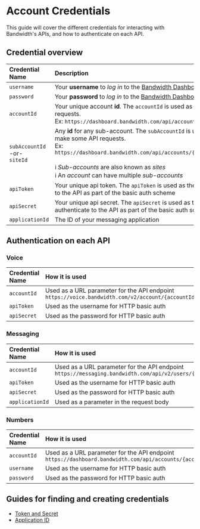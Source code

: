 # Account Credentials

This guide will cover the different credentials for interacting with Bandwidth's APIs, and how to authenticate on each API.

## Credential overview

| Credential Name                        | Description                                                                                                                                                                                                                                                                                          | Example                              |
|:---------------------------------------|:-----------------------------------------------------------------------------------------------------------------------------------------------------------------------------------------------------------------------------------------------------------------------------------------------------|:-------------------------------------|
| `username`                             | Your **username** to *log in* to the [Bandwidth Dashboard](https://dashboard.bandwidth.com)                                                                                                                                                                                                          |  `jdoe`                               |
| `password`                             | Your **password** to *log in* to the [Bandwidth Dashboard](https://dashboard.bandwidth.com)                                                                                                                                                                                                          |  `correct-horse-battery-staple`       |
| `accountId`                            | Your unique account **id**.  The `accountId` is used as part of the url to make API requests. <br> Ex: `https://dashboard.bandwidth.com/api/accounts/{accountId}/`                                                                                                                                   |  `920012`                             |
| `subAccountId` <br> -or- <br> `siteId` | Any **id** for any sub-account.  The `subAccountId` is used as part of the url to make some API requests. <br> Ex: `https://dashboard.bandwidth.com/api/accounts/{accountId}/sites/{sideId}` <br><br> ℹ️ *Sub-accounts* are also known as *sites* <br> ℹ️ An *account* can have multiple *sub-accounts*|  `13606`                              |
| `apiToken`                             | Your unique api token.  The `apiToken` is used as the **username** to authenticate to the API as part of the basic auth scheme                                                                                                                                                                       |  `f12a9edeed04ecd21b303c6f1f9f0831a1482f7f3c59199e`          |
| `apiSecret`                            | Your unique api secret.  The `apiSecret` is used as the **password** to authenticate to the API as part of the basic auth scheme                                                                                                                                                                     |  `j54935lddasl837592356aasdf8359hlo3` |
| `applicationId` | The ID of your messaging application | `532qd-fk5odk5-dlslka40-l5k3lsdmc` |

## Authentication on each API

### Voice

| Credential Name  | How it is used |
|:---------------------------------------|:-------------------|
| `accountId`                             | Used as a URL parameter for the API endpoint `https://voice.bandwidth.com/v2/account/{accountId}`   |
| `apiToken`                             | Used as the username for HTTP basic auth  | 
| `apiSecret`                             | Used as the password for HTTP basic auth  | 

### Messaging

| Credential Name  | How it is used |
|:---------------------------------------|:-------------------|
| `accountId`                             | Used as a URL parameter for the API endpoint `https://messaging.bandwidth.com/api/v2/users/{accountId}/messages`   |
| `apiToken`                             | Used as the username for HTTP basic auth  | 
| `apiSecret`                             | Used as the password for HTTP basic auth  | 
| `applicationId`        | Used as a parameter in the request body  | 

### Numbers

| Credential Name  | How it is used |
|:---------------------------------------|:-------------------|
| `accountId`  | Used as a URL parameter for the API endpoint `https://dashboard.bandwidth.com/api/accounts/{accountId}`   |
| `username` | Used as the username for HTTP basic auth  | 
| `password`  | Used as the password for HTTP basic auth  | 

## Guides for finding and creating credentials
* [Token and Secret](https://support.bandwidth.com/hc/en-us/articles/360014110974)
* [Application ID](https://support.bandwidth.com/hc/en-us/articles/360013007654)

<br>
